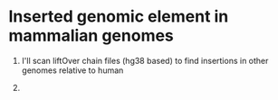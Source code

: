 # Inserted genomic element in mammalian genomes

1) I'll scan liftOver chain files (hg38 based) to find insertions in other genomes relative to human

2)

